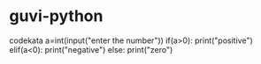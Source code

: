 # guvi-python
codekata
a=int(input("enter the number"))
if(a>0):
  print("positive")
elif(a<0):
  print("negative")
else:
  print("zero")
  
